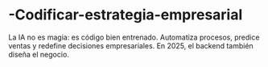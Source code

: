 # -Codificar-estrategia-empresarial
La IA no es magia: es código bien entrenado. Automatiza procesos, predice ventas y redefine decisiones empresariales. En 2025, el backend también diseña el negocio.
